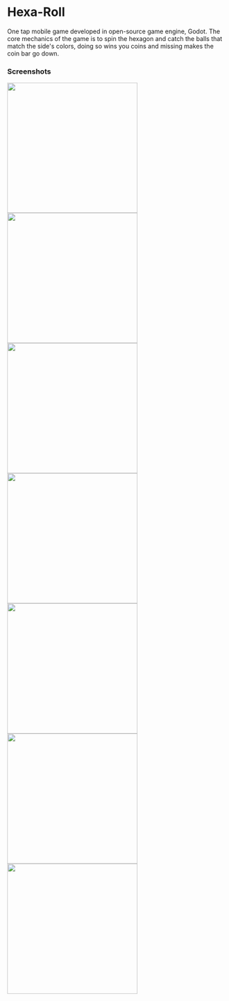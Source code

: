 # Hexa-Roll
One tap mobile game developed in open-source game engine, Godot.
The core mechanics of the game is to spin the hexagon and catch the balls that match the side's colors, doing so wins you coins and missing makes the coin bar go down.

### Screenshots

<img src="https://github.com/fdezSeb01/Hexa-Roll/assets/110956552/df184681-0285-4feb-8dd0-af50e92fcc89" width="300">
<img src="https://github.com/fdezSeb01/Hexa-Roll/assets/110956552/5711515d-ab82-4b84-be0d-2d38c40c6bbf" width="300">
<img src="https://github.com/fdezSeb01/Hexa-Roll/assets/110956552/bca3fbb8-52cd-4700-9651-23471a4ddd69" width="300">
<img src="https://github.com/fdezSeb01/Hexa-Roll/assets/110956552/05f61677-b4a9-48de-87d1-8850770804aa" width="300">
<img src="https://github.com/fdezSeb01/Hexa-Roll/assets/110956552/b350c8b0-50e9-4838-af18-5c6c5e5bf188" width="300">
<img src="https://github.com/fdezSeb01/Hexa-Roll/assets/110956552/1700f9c7-a1fb-4adc-b323-e82fae4295f9" width="300">
<img src="https://github.com/fdezSeb01/Hexa-Roll/assets/110956552/f7dea84a-ce4d-4aa9-b12a-6a8a611058b8" width="300">
